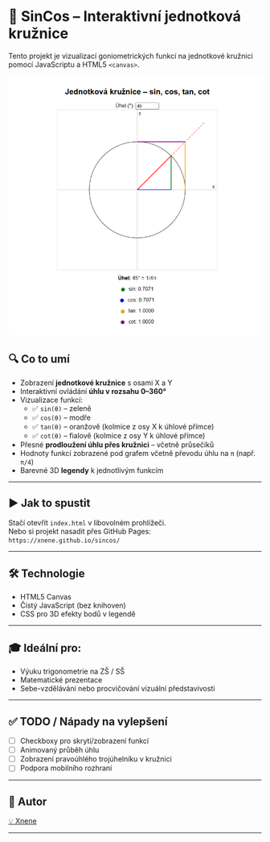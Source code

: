 # 🎯 SinCos – Interaktivní jednotková kružnice

Tento projekt je vizualizací goniometrických funkcí na jednotkové kružnici pomocí JavaScriptu a HTML5 `<canvas>`.

![Ukázka kružnice](preview.png)

## 🔍 Co to umí

- Zobrazení **jednotkové kružnice** s osami X a Y
- Interaktivní ovládání **úhlu v rozsahu 0–360°**
- Vizualizace funkcí:
  - ✅ `sin(θ)` – zeleně
  - ✅ `cos(θ)` – modře
  - ✅ `tan(θ)` – oranžově (kolmice z osy X k úhlové přímce)
  - ✅ `cot(θ)` – fialově (kolmice z osy Y k úhlové přímce)
- Přesné **prodloužení úhlu přes kružnici** – včetně průsečíků
- Hodnoty funkcí zobrazené pod grafem včetně převodu úhlu na `π` (např. `π/4`)
- Barevné 3D **legendy** k jednotlivým funkcím

---

## ▶️ Jak to spustit

Stačí otevřít `index.html` v libovolném prohlížeči.  
Nebo si projekt nasadit přes GitHub Pages: `https://xnene.github.io/sincos/`

---


## 🛠️ Technologie

- HTML5 Canvas
- Čistý JavaScript (bez knihoven)
- CSS pro 3D efekty bodů v legendě

---

## 🎓 Ideální pro:

- Výuku trigonometrie na ZŠ / SŠ
- Matematické prezentace
- Sebe-vzdělávání nebo procvičování vizuální představivosti


---

## ✅ TODO / Nápady na vylepšení

- [ ] Checkboxy pro skrytí/zobrazení funkcí
- [ ] Animovaný průběh úhlu
- [ ] Zobrazení pravoúhlého trojúhelníku v kružnici
- [ ] Podpora mobilního rozhraní

---

## 🧠 Autor

[💡 Xnene](https://github.com/Xnene)

---


